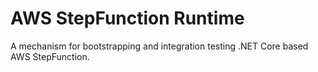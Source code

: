 # AWS StepFunction Runtime

A mechanism for bootstrapping and integration testing .NET Core based AWS StepFunction.